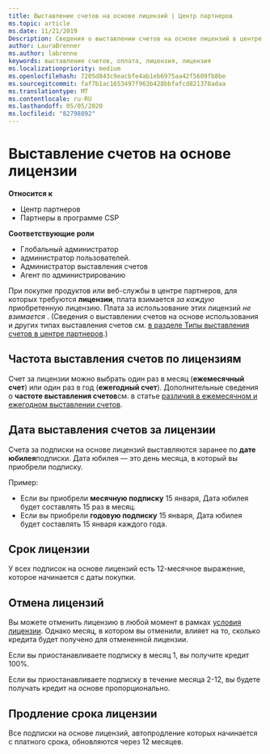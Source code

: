 ```yaml
---
title: Выставление счетов на основе лицензий | Центр партнеров
ms.topic: article
ms.date: 11/21/2019
Description: Сведения о выставлении счетов на основе лицензий в центре партнеров, где выставляются счета за лицензию (не по использованию лицензии).
author: LauraBrenner
ms.author: labrenne
keywords: выставление счетов, оплата, лицензия, лицензия
ms.localizationpriority: medium
ms.openlocfilehash: 7205d843c9eacbfe4ab1eb6975aa42f5609fb8be
ms.sourcegitcommit: faf7b1ac1653497f963b428bbfafcd821378adaa
ms.translationtype: MT
ms.contentlocale: ru-RU
ms.lasthandoff: 05/05/2020
ms.locfileid: "82798892"
---
```

# <a name="license-based-billing"></a>Выставление счетов на основе лицензии

**Относится к**

- Центр партнеров
- Партнеры в программе CSP

**Соответствующие роли**
-   Глобальный администратор
-   администратор пользователей.
-   Администратор выставления счетов
-   Агент по администрированию

При покупке продуктов или веб-службы в центре партнеров, для которых требуются **лицензии**, плата взимается *за каждую* приобретенную лицензию. Плата за использование этих лицензий *не взимается* . (Сведения о выставлении счетов на основе использования и других типах выставления счетов см. [в разделе Типы выставления счетов в центре партнеров](billing-different-types.md).)

## <a name="license-billing-frequency"></a>Частота выставления счетов по лицензиям

Счет за лицензии можно выбрать один раз в месяц (**ежемесячный счет**) или один раз в год (**ежегодный счет**). Дополнительные сведения о **частоте выставления счетов**см. в статье [различия в ежемесячном и ежегодном выставлении счетов](billing-annual-monthly.md).

## <a name="billing-date-for-licenses"></a>Дата выставления счетов за лицензии

Счета за подписки на основе лицензий выставляются заранее по **дате юбилея**подписки. Дата юбилея — это день месяца, в который вы приобрели подписку.

Пример:

- Если вы приобрели **месячную подписку** 15 января, Дата юбилея будет составлять 15 раз в месяц.
- Если вы приобрели **годовую подписку** 15 января, Дата юбилея будет составлять 15 января каждого года.

## <a name="license-term"></a>Срок лицензии

У всех подписок на основе лицензий есть 12-месячное выражение, которое начинается с даты покупки.

## <a name="license-cancellation"></a>Отмена лицензий

Вы можете отменить лицензию в любой момент в рамках [условия лицензии](#license-term). Однако месяц, в котором вы отменили, влияет на то, сколько кредита будет получено для отмененной лицензии.

Если вы приостанавливаете подписку в месяц 1, вы получите кредит 100%.

Если вы приостанавливаете подписку в течение месяца 2-12, вы будете получать кредит на основе пропорционально.

## <a name="license-renewal"></a>Продление срока лицензии

Все подписки на основе лицензий, автопродление которых начинается с платного срока, обновляются через 12 месяцев.
